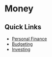 # Money

## Quick Links

- [Personal Finance](money/personal-finance.md)
- [Budgeting](money/budgeting.md)
- [Investing](money/investing.md)
